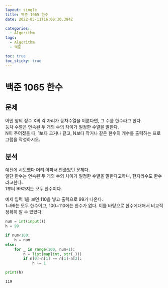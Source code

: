 ```yaml
---
layout: single
title: 백준 1065 한수
date: 2022-05-11T16:00:30.384Z

categories:
  - Algorithm
tags:
  - Algorithm
  - 백준

toc: true
toc_sticky: true
---
```


# 백준 1065 한수
## 문제
어떤 양의 정수 X의 각 자리가 등차수열을 이룬다면, 그 수를 한수라고 한다.  
등차 수열은 연속된 두 개의 수의 차이가 일정한 수열을 말한다.  
N이 주어졌을 때, 1보다 크거나 같고, N보다 작거나 같은 한수의 개수를 출력하는 프로그램을 작성하시오.

## 분석
예전에 시도했다 머리 아파서 안풀었던 문제다.  
일단 한수는 연속된 두 개의 수의 차이가 일정한 수열을 말한다고하니, 한자리수도 한수라고한다.  
1부터 99까지는 모두 한수이다.
  
예제 입력 1을 보면 110을 넣고 출력으로 99가 나온다.  
1~99는 모두 한수이고, 100~110에는 한수가 없다. 이를 바탕으로 한수에대해서 비교적 정확히 알 수 있었다.


```python
num = int(input())
h = 99

if num<100:
    h = num
else:
    for _ in range(100, num+1):
        n = list(map(int, str(_)))
        if n[0]-n[1] == n[1]-n[2]:
            h += 1

print(h)
```

    119
    
